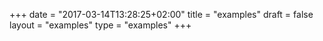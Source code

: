 +++
date = "2017-03-14T13:28:25+02:00"
title = "examples"
draft = false
layout = "examples"
type = "examples"
+++

